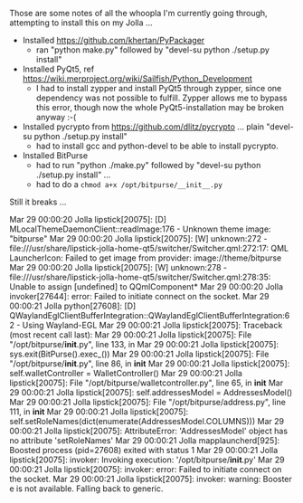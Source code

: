Those are some notes of all the whoopla I'm currently going through, attempting to install this on my Jolla ...

* Installed https://github.com/khertan/PyPackager
  * ran "python make.py" followed by "devel-su python ./setup.py install"
* Installed PyQt5, ref https://wiki.merproject.org/wiki/Sailfish/Python_Development
  * I had to install zypper and install PyQt5 through zypper, since one dependency was not possible to fulfill.  Zypper allows me to bypass this error, though now the whole PyQt5-installation may be broken anyway :-(
* Installed pycrypto from https://github.com/dlitz/pycrypto ... plain "devel-su python ./setup.py install"
  * had to install gcc and python-devel to be able to install pycrypto.
* Installed BitPurse
  * had to run "python ./make.py" followed by "devel-su python ./setup.py install" ...
  * had to do a `chmod a+x /opt/bitpurse/__init__.py`

Still it breaks ...

Mar 29 00:00:20 Jolla lipstick[20075]: [D] MLocalThemeDaemonClient::readImage:176 - Unknown theme image: "bitpurse" 
Mar 29 00:00:20 Jolla lipstick[20075]: [W] unknown:272 - file:///usr/share/lipstick-jolla-home-qt5/switcher/Switcher.qml:272:17: QML LauncherIcon: Failed to get image from provider: image://theme/bitpurse
Mar 29 00:00:20 Jolla lipstick[20075]: [W] unknown:278 - file:///usr/share/lipstick-jolla-home-qt5/switcher/Switcher.qml:278:35: Unable to assign [undefined] to QQmlComponent*
Mar 29 00:00:20 Jolla invoker[27644]: error: Failed to initiate connect on the socket.
Mar 29 00:00:21 Jolla python[27608]: [D] QWaylandEglClientBufferIntegration::QWaylandEglClientBufferIntegration:62 - Using Wayland-EGL 
Mar 29 00:00:21 Jolla lipstick[20075]: Traceback (most recent call last):
Mar 29 00:00:21 Jolla lipstick[20075]: File "/opt/bitpurse/__init__.py", line 133, in <module>
Mar 29 00:00:21 Jolla lipstick[20075]: sys.exit(BitPurse().exec_())
Mar 29 00:00:21 Jolla lipstick[20075]: File "/opt/bitpurse/__init__.py", line 86, in __init__
Mar 29 00:00:21 Jolla lipstick[20075]: self.walletController = WalletController()
Mar 29 00:00:21 Jolla lipstick[20075]: File "/opt/bitpurse/walletcontroller.py", line 65, in __init__
Mar 29 00:00:21 Jolla lipstick[20075]: self.addressesModel = AddressesModel()
Mar 29 00:00:21 Jolla lipstick[20075]: File "/opt/bitpurse/address.py", line 111, in __init__
Mar 29 00:00:21 Jolla lipstick[20075]: self.setRoleNames(dict(enumerate(AddressesModel.COLUMNS)))
Mar 29 00:00:21 Jolla lipstick[20075]: AttributeError: 'AddressesModel' object has no attribute 'setRoleNames'
Mar 29 00:00:21 Jolla mapplauncherd[925]: Boosted process (pid=27608) exited with status 1
Mar 29 00:00:21 Jolla lipstick[20075]: invoker: Invoking execution: '/opt/bitpurse/__init__.py'
Mar 29 00:00:21 Jolla lipstick[20075]: invoker: error: Failed to initiate connect on the socket.
Mar 29 00:00:21 Jolla lipstick[20075]: invoker: warning: Booster e is not available. Falling back to generic.


